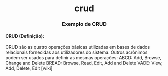 <h1 align="center"> crud </h1>
<h3 align="center"> Exemplo de CRUD </h3>

<h4> CRUD (Definição):</h4>

<p> CRUD são as quatro operações básicas utilizadas em bases de dados relacionais fornecidas aos utilizadores do sistema. Outros acrônimos podem ser usados para definir as mesmas operações: ABCD: Add, Browse, Change and Delete BREAD: Browse, Read, Edit, Add and Delete VADE: View, Add, Delete, Edit [wiki]</p>
